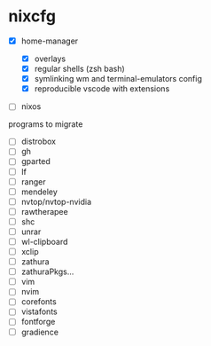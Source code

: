 # nixcfg

- [x] home-manager
  - [x] overlays
  - [x] regular shells (zsh bash)
  - [x] symlinking wm and terminal-emulators config
  - [x] reproducible vscode with extensions
- [ ] nixos


programs to migrate

- [ ] distrobox
- [ ] gh
- [ ] gparted
- [ ] lf
- [ ] ranger
- [ ] mendeley
- [ ] nvtop/nvtop-nvidia
- [ ] rawtherapee
- [ ] shc
- [ ] unrar
- [ ] wl-clipboard
- [ ] xclip
- [ ] zathura
- [ ] zathuraPkgs...
- [ ] vim
- [ ] nvim
- [ ] corefonts
- [ ] vistafonts
- [ ] fontforge
- [ ] gradience
